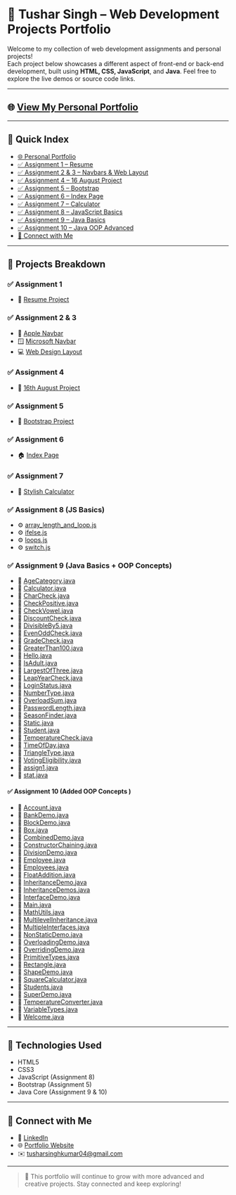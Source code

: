 # 🚀 Tushar Singh – Web Development Projects Portfolio

Welcome to my collection of web development assignments and personal projects!  
Each project below showcases a different aspect of front-end or back-end development, built using **HTML, CSS, JavaScript**, and **Java**. Feel free to explore the live demos or source code links.

---

## 🌐 [View My Personal Portfolio](https://tusharsinghoffical.github.io/Tusharsingh/Portfolio/index.html)

---

## 📌 Quick Index

- [🌐 Personal Portfolio](#-personal-portfolio)
- [✅ Assignment 1 – Resume](#-assignment-1)
- [✅ Assignment 2 & 3 – Navbars & Web Layout](#-assignment-2--3)
- [✅ Assignment 4 – 16 August Project](#-assignment-4)
- [✅ Assignment 5 – Bootstrap](#-assignment-5)
- [✅ Assignment 6 – Index Page](#-assignment-6)
- [✅ Assignment 7 – Calculator](#-assignment-7)
- [✅ Assignment 8 – JavaScript Basics](#-assignment-8-js-basics)
- [✅ Assignment 9 – Java Basics](#-assignment-9-java-basics--oop-concepts)
- [✅ Assignment 10 – Java OOP Advanced](#-assignment-10-added-oop-concepts)
- [📧 Connect with Me](#-connect-with-me)

---

## 📁 Projects Breakdown

### ✅ Assignment 1
- 🔗 [Resume Project](https://mrtusharsingh.github.io/GTL-Assignment/Assisment%201/resume%20project.html)

### ✅ Assignment 2 & 3
- 🍎 [Apple Navbar](https://mrtusharsingh.github.io/GTL-Assignment/Assisment%201%2C2%2C3/Apple_Navbar/apple.html)  
- 🪟 [Microsoft Navbar](https://mrtusharsingh.github.io/GTL-Assignment/Assisment%201%2C2%2C3/Microsoft_Navbar/microsoft.html)  
- 💻 [Web Design Layout](https://mrtusharsingh.github.io/GTL-Assignment/Assisment%201%2C2%2C3/WebDesign/webdesign.html)

### ✅ Assignment 4
- 📅 [16th August Project](https://mrtusharsingh.github.io/GTL-Assignment/Assisment/16%20aug/index.html)

### ✅ Assignment 5
- 🧩 [Bootstrap Project](https://mrtusharsingh.github.io/GTL-Assignment/Assisment%205/bootstrap.html)

### ✅ Assignment 6
- 🏠 [Index Page](https://mrtusharsingh.github.io/GTL-Assignment/Assisment%206/index.html)

### ✅ Assignment 7
- 🧮 [Stylish Calculator](https://mrtusharsingh.github.io/GTL-Assignment/Assisment%207/calci.html)

### ✅ Assignment 8 (JS Basics)
- ⚙️ [array_length_and_loop.js](https://mrtusharsingh.github.io/GTL-Assignment/Assisment%208/basic%20javascript/array_length_and_loop.js)  
- ⚙️ [ifelse.js](https://mrtusharsingh.github.io/GTL-Assignment/Assisment%208/basic%20javascript/ifelse.js)  
- ⚙️ [loops.js](https://mrtusharsingh.github.io/GTL-Assignment/Assisment%208/basic%20javascript/loops.js)  
- ⚙️ [switch.js](https://mrtusharsingh.github.io/GTL-Assignment/Assisment%208/basic%20javascript/switch.js)
  
### ✅ Assignment 9 (Java Basics + OOP Concepts)
- 🧾 [AgeCategory.java](https://mrtusharsingh.github.io/GTL-Assignment/Assisment%209/AgeCategory.java)
- 🧾 [Calculator.java](https://mrtusharsingh.github.io/GTL-Assignment/Assisment%209/Calculator.java)
- 🧾 [CharCheck.java](https://mrtusharsingh.github.io/GTL-Assignment/Assisment%209/CharCheck.java)
- 🧾 [CheckPositive.java](https://mrtusharsingh.github.io/GTL-Assignment/Assisment%209/CheckPositive.java)
- 🧾 [CheckVowel.java](https://mrtusharsingh.github.io/GTL-Assignment/Assisment%209/CheckVowel.java)
- 🧾 [DiscountCheck.java](https://mrtusharsingh.github.io/GTL-Assignment/Assisment%209/DiscountCheck.java)
- 🧾 [DivisibleBy5.java](https://mrtusharsingh.github.io/GTL-Assignment/Assisment%209/DivisibleBy5.java)
- 🧾 [EvenOddCheck.java](https://mrtusharsingh.github.io/GTL-Assignment/Assisment%209/EvenOddCheck.java)
- 🧾 [GradeCheck.java](https://mrtusharsingh.github.io/GTL-Assignment/Assisment%209/GradeCheck.java)
- 🧾 [GreaterThan100.java](https://mrtusharsingh.github.io/GTL-Assignment/Assisment%209/GreaterThan100.java)
- 🧾 [Hello.java](https://mrtusharsingh.github.io/GTL-Assignment/Assisment%209/Hello.java)
- 🧾 [IsAdult.java](https://mrtusharsingh.github.io/GTL-Assignment/Assisment%209/IsAdult.java)
- 🧾 [LargestOfThree.java](https://mrtusharsingh.github.io/GTL-Assignment/Assisment%209/LargestOfThree.java)
- 🧾 [LeapYearCheck.java](https://mrtusharsingh.github.io/GTL-Assignment/Assisment%209/LeapYearCheck.java)
- 🧾 [LoginStatus.java](https://mrtusharsingh.github.io/GTL-Assignment/Assisment%209/LoginStatus.java)
- 🧾 [NumberType.java](https://mrtusharsingh.github.io/GTL-Assignment/Assisment%209/NumberType.java)
- 🧾 [OverloadSum.java](https://mrtusharsingh.github.io/GTL-Assignment/Assisment%209/OverloadSum.java)
- 🧾 [PasswordLength.java](https://mrtusharsingh.github.io/GTL-Assignment/Assisment%209/PasswordLength.java)
- 🧾 [SeasonFinder.java](https://mrtusharsingh.github.io/GTL-Assignment/Assisment%209/SeasonFinder.java)
- 🧾 [Static.java](https://mrtusharsingh.github.io/GTL-Assignment/Assisment%209/Static.java)
- 🧾 [Student.java](https://mrtusharsingh.github.io/GTL-Assignment/Assisment%209/Student.java)
- 🧾 [TemperatureCheck.java](https://mrtusharsingh.github.io/GTL-Assignment/Assisment%209/TemperatureCheck.java)
- 🧾 [TimeOfDay.java](https://mrtusharsingh.github.io/GTL-Assignment/Assisment%209/TimeOfDay.java)
- 🧾 [TriangleType.java](https://mrtusharsingh.github.io/GTL-Assignment/Assisment%209/TriangleType.java)
- 🧾 [VotingEligibility.java](https://mrtusharsingh.github.io/GTL-Assignment/Assisment%209/VotingEligibility.java)
- 🧾 [assign1.java](https://mrtusharsingh.github.io/GTL-Assignment/Assisment%209/assign1.java)
- 🧾 [stat.java](https://mrtusharsingh.github.io/GTL-Assignment/Assisment%209/stat.java)

#### ✅ Assignment 10 (Added OOP Concepts )
- 🧾 [Account.java](https://mrtusharsingh.github.io/GTL-Assignment/Assisment%209/Account.java)
- 🧾 [BankDemo.java](https://mrtusharsingh.github.io/GTL-Assignment/Assisment%209/BankDemo.java)
- 🧾 [BlockDemo.java](https://mrtusharsingh.github.io/GTL-Assignment/Assisment%209/BlockDemo.java)
- 🧾 [Box.java](https://mrtusharsingh.github.io/GTL-Assignment/Assisment%209/Box.java)
- 🧾 [CombinedDemo.java](https://mrtusharsingh.github.io/GTL-Assignment/Assisment%209/CombinedDemo.java)
- 🧾 [ConstructorChaining.java](https://mrtusharsingh.github.io/GTL-Assignment/Assisment%209/ConstructorChaining.java)
- 🧾 [DivisionDemo.java](https://mrtusharsingh.github.io/GTL-Assignment/Assisment%209/DivisionDemo.java)
- 🧾 [Employee.java](https://mrtusharsingh.github.io/GTL-Assignment/Assisment%209/Employee.java)
- 🧾 [Employees.java](https://mrtusharsingh.github.io/GTL-Assignment/Assisment%209/Employees.java)
- 🧾 [FloatAddition.java](https://mrtusharsingh.github.io/GTL-Assignment/Assisment%209/FloatAddition.java)
- 🧾 [InheritanceDemo.java](https://mrtusharsingh.github.io/GTL-Assignment/Assisment%209/InheritanceDemo.java)
- 🧾 [InheritanceDemos.java](https://mrtusharsingh.github.io/GTL-Assignment/Assisment%209/InheritanceDemos.java)
- 🧾 [InterfaceDemo.java](https://mrtusharsingh.github.io/GTL-Assignment/Assisment%209/InterfaceDemo.java)
- 🧾 [Main.java](https://mrtusharsingh.github.io/GTL-Assignment/Assisment%209/Main.java)
- 🧾 [MathUtils.java](https://mrtusharsingh.github.io/GTL-Assignment/Assisment%209/MathUtils.java)
- 🧾 [MultilevelInheritance.java](https://mrtusharsingh.github.io/GTL-Assignment/Assisment%209/MultilevelInheritance.java)
- 🧾 [MultipleInterfaces.java](https://mrtusharsingh.github.io/GTL-Assignment/Assisment%209/MultipleInterfaces.java)
- 🧾 [NonStaticDemo.java](https://mrtusharsingh.github.io/GTL-Assignment/Assisment%209/NonStaticDemo.java)
- 🧾 [OverloadingDemo.java](https://mrtusharsingh.github.io/GTL-Assignment/Assisment%209/OverloadingDemo.java)
- 🧾 [OverridingDemo.java](https://mrtusharsingh.github.io/GTL-Assignment/Assisment%209/OverridingDemo.java)
- 🧾 [PrimitiveTypes.java](https://mrtusharsingh.github.io/GTL-Assignment/Assisment%209/PrimitiveTypes.java)
- 🧾 [Rectangle.java](https://mrtusharsingh.github.io/GTL-Assignment/Assisment%209/Rectangle.java)
- 🧾 [ShapeDemo.java](https://mrtusharsingh.github.io/GTL-Assignment/Assisment%209/ShapeDemo.java)
- 🧾 [SquareCalculator.java](https://mrtusharsingh.github.io/GTL-Assignment/Assisment%209/SquareCalculator.java)
- 🧾 [Students.java](https://mrtusharsingh.github.io/GTL-Assignment/Assisment%209/Students.java)
- 🧾 [SuperDemo.java](https://mrtusharsingh.github.io/GTL-Assignment/Assisment%209/SuperDemo.java)
- 🧾 [TemperatureConverter.java](https://mrtusharsingh.github.io/GTL-Assignment/Assisment%209/TemperatureConverter.java)
- 🧾 [VariableTypes.java](https://mrtusharsingh.github.io/GTL-Assignment/Assisment%209/VariableTypes.java)
- 🧾 [Welcome.java](https://mrtusharsingh.github.io/GTL-Assignment/Assisment%209/Welcome.java)


---

## 📌 Technologies Used
- HTML5  
- CSS3  
- JavaScript (Assignment 8)  
- Bootstrap (Assignment 5)  
- Java Core (Assignment 9 & 10)

---

## 📧 Connect with Me

- 🔗 [LinkedIn](https://www.linkedin.com/in/tusharsingh2011/)  
- 🌐 [Portfolio Website](https://tusharsinghoffical.github.io/Tusharsingh/Portfolio/index.html)  
- ✉️ tusharsinghkumar04@gmail.com  

---

> 🚧 This portfolio will continue to grow with more advanced and creative projects. Stay connected and keep exploring!
